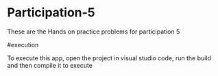 # Participation-5

These are the Hands on practice problems for participation 5

#execution

To execute this app, open the project in visual studio code, run the build and then compile it to execute
